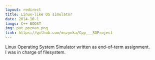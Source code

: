 ```yaml
---
layout: redirect
title: Linux-like OS simulator
date: 2014-10-1
langs: C++ BOOST
img: put.poznan.png
link: https://github.com/mszynka/Cpp___SOProject
---
```


Linux Operating System Simulator written as end-of-term assignment. <br>
I was in charge of filesystem.